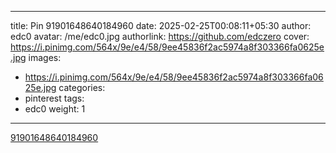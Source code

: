 
---
title: Pin 91901648640184960
date: 2025-02-25T00:08:11+05:30
author: edc0
avatar: /me/edc0.jpg
authorlink: https://github.com/edczero
cover: https://i.pinimg.com/564x/9e/e4/58/9ee45836f2ac5974a8f303366fa0625e.jpg
images:
   - https://i.pinimg.com/564x/9e/e4/58/9ee45836f2ac5974a8f303366fa0625e.jpg
categories:
  - pinterest
tags:
  - edc0
weight: 1
---

<!--more-->

[91901648640184960](https://in.pinterest.com/pin/91901648640184960/)

	